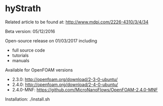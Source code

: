 # hyStrath

Related article to be found at: http://www.mdpi.com/2226-4310/3/4/34

Beta version: 05/12/2016

Open-source release on 01/03/2017 including
+ full source code
+ tutorials
+ manuals


Available for OpenFOAM versions
+ 2.3.0: http://openfoam.org/download/2-3-0-ubuntu/
+ 2.4.0: http://openfoam.org/download/2-4-0-ubuntu/
+ 2.4.0-MNF: https://github.com/MicroNanoFlows/OpenFOAM-2.4.0-MNF

  
Installation: ./install.sh

